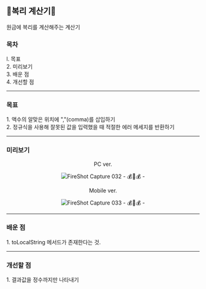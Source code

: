 # <h2>💸복리 계산기💸</h2>
원금에 복리를 계산해주는 계산기<br>

<h3>목차</h3>
l. 목표<br>
2. 미리보기<br>
3. 배운 점<br>
4. 개선할 점<br>

<hr>
<h3>목표</h3>
1. 액수의 알맞은 위치에 ","(comma)를 삽입하기<br>
2. 정규식을 사용해 잘못된 값을 입력했을 때 적절한 에러 메세지를 반환하기<br>

<hr>
<h3>미리보기</h3>
<div align="center">

<p>PC ver.</p>

![FireShot Capture 032 - 💰🤑💰 - ](https://user-images.githubusercontent.com/69294741/139789454-ef244d34-70f7-456e-9ddb-d32b904d7572.png)

<p>Mobile ver.</p>

![FireShot Capture 033 - 💰🤑💰 - ](https://user-images.githubusercontent.com/69294741/139789457-93a23dc4-64ae-4b33-b811-7ed671a254c7.png)

</div>

<hr>
<h3>배운 점</h3>
1. toLocalString 메서드가 존재한다는 것.<br>


<hr>
<h3>개선할 점</h3>
1. 결과값을 정수까지만 나타내기<br>
